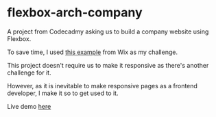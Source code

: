 # flexbox-arch-company

A project from Codecadmy asking us to build a company website using Flexbox.

To save time, I used [this example](https://www.wix.com/website-template/view/html/1869) from Wix as my challenge.

This project doesn't require us to make it responsive as there's another challenge for it.

However, as it is inevitable to make responsive pages as a frontend developer, I make it so to get used to it.

Live demo [here](https://nathanc90.github.io/flexbox-arch-company/)
